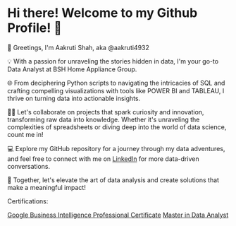 # Hi there! Welcome to my Github Profile! 👋

👋 Greetings, I'm Aakruti Shah, aka @aakruti4932

💡 With a passion for unraveling the stories hidden in data, I'm your go-to Data Analyst at BSH Home Appliance Group.

🌐 From deciphering Python scripts to navigating the intricacies of SQL and crafting compelling visualizations with tools like POWER BI and TABLEAU, I thrive on turning data into actionable insights.

🤜🤛 Let's collaborate on projects that spark curiosity and innovation, transforming raw data into knowledge. Whether it's unraveling the complexities of spreadsheets or diving deep into the world of data science, count me in!

💻 Explore my GitHub repository for a journey through my data adventures, and feel free to connect with me on [LinkedIn](www.linkedin.com/in/aakruti-shah) for more data-driven conversations.


🚀 Together, let's elevate the art of data analysis and create solutions that make a meaningful impact!

Certifications:

[Google Business Intelligence Professional Certificate](https://drive.google.com/file/d/1MJy8FAzhj7h_9PNgywSYPw9pn42Cg-4E/view?usp=sharing)
[Master in Data Analyst](https://drive.google.com/file/d/1ihJiZXSx_VH-PEix2D7g-3mSfuXwGNUE/view?usp=sharing)
